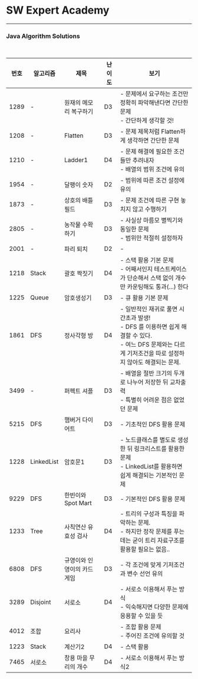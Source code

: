 # SW Expert Academy

----

### Java Algorithm Solutions

<br>


| 번호 | 알고리즘   | 제목                       | 난이도 | 보기                                                         |
| ---- | ---------- | -------------------------- | ------ | ------------------------------------------------------------ |
| 1289 | -          | 원재의 메모리 복구하기     | D3     | - 문제에서 요구하는 조건만 정확히 파악해낸다면 간단한 문제<br />- 간단하게 생각할 것! |
| 1208 | -          | Flatten                    | D3     | - 문제 제목처럼 Flatten하게 생각하면 간단한 문제             |
| 1210 | -          | Ladder1                    | D4     | - 문제 해결에 필요한 조건들만 추려내자<br />- 배열의 범위 조건에 유의 |
| 1954 | -          | 달팽이 숫자                | D2     | - 범위에 따른 조건 설정에 유의                               |
| 1873 | -          | 상호의 배틀필드            | D3     | - 문제 조건에 따른 구현 놓치지 않고 수행하기                 |
| 2805 | -          | 농작물 수확하기            | D3     | - 사실상 마름모 별찍기와 동일한 문제<br />- 범위만 적절히 설정하자 |
| 2001 | -          | 파리 퇴치                  | D2     | -                                                            |
| 1218 | Stack      | 괄호 짝짓기                | D4     | - 스택 활용 기본 문제<br />- 어째서인지 테스트케이스가 단순해서 스택 없이 개수만 카운팅해도 통과(...) 한다 |
| 1225 | Queue      | 암호생성기                 | D3     | - 큐 활용 기본 문제                                          |
| 1861 | DFS        | 정사각형 방                | D4     | - 일반적인 재귀로 풀면 시간초과 발생!<br />- DFS 를 이용하면 쉽게 해결할 수 있다.<br />- 여느 DFS 문제와는 다르게 기저조건을 따로 설정하지 않아도 해결되는 문제. |
| 3499 | -          | 퍼펙트 셔플                | D3     | - 배열을 절반 크기의 두개로 나누어 저장한 뒤 교차출력<br />- 특별히 어려운 점은 없었던 문제 |
| 5215 | DFS        | 햄버거 다이어트            | D3     | - 기초적인 DFS 활용 문제                                     |
| 1228 | LinkedList | 암호문1                    | D3     | - 노드클래스를 별도로 생성한 뒤 링크리스트를 활용한 문제<br />- LinkedList를 활용하면 쉽게 해결되는 기본적인 문제 |
| 9229 | DFS        | 한빈이와 Spot Mart         | D3     | - 기본적인 DFS 활용 문제                                     |
| 1233 | Tree       | 사칙연산 유효성 검사       | D4     | - 트리의 구성과 특징을 파악하는 문제.<br />- 하지만 정작 문제를 푸는데는 굳이 트리 자료구조를 활용할 필요는 없음.. |
| 6808 | DFS        | 규영이와 인영이의 카드게임 | D3     | - 각 조건에 맞게 기저조건과 변수 선언 유의                   |
| 3289 | Disjoint   | 서로소                     | D4     | - 서로소 이용해서 푸는 방식<br />- 익숙해지면 다양한 문제에 응용할 수 있을 듯 |
| 4012 | 조합       | 요리사                     |        | - 조합 활용 문제<br />- 주어진 조건에 유의할 것              |
| 1223 | Stack      | 계산기2                    | D4     | - 스택 활용                                                  |
| 7465 | 서로소     | 창용 마을 무리의 개수      | D4     | - 서로소 이용해서 푸는 방식2                                 |
